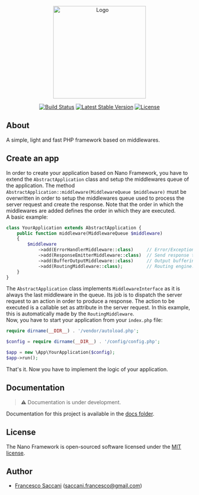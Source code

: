 <p align="center"><img src="https://res.cloudinary.com/franksacco/image/upload/v1590072541/nano.svg" width="250" alt="Logo"></p>

<p align="center">
<a href="https://github.com/franksacco/nano-framework/actions"><img src="https://github.com/franksacco/nano-framework/workflows/PHPUnit%20Tests/badge.svg" alt="Build Status"></a>
<a href="https://packagist.org/packages/franksacco/nano-framework"><img src="https://poser.pugx.org/franksacco/nano-framework/v" alt="Latest Stable Version"></a>
<a href="./LICENSE.md"><img src="https://poser.pugx.org/franksacco/nano-framework/license" alt="License"></a>
</p>

## About
A simple, light and fast PHP framework based on middlewares.

## Create an app
In order to create your application based on Nano Framework, you have to extend the `AbstractApplication` class and
setup the middlewares queue of the application. The method 
`AbstractApplication::middleware(MiddlewareQueue $middleware)` must be overwritten in order to setup the middlewares
queue used to process the server request and create the response. Note that the order in which the middlewares are
added defines the order in which they are executed.\
A basic example:
```php
class YourApplication extends AbstractApplication {
    public function middleware(MiddlewareQueue $middleware)
    {
        $middleware
            ->add(ErrorHandlerMiddleware::class)     // Error/Exception handling.
            ->add(ResponseEmitterMiddleware::class)  // Send response to the user.
            ->add(BufferOutputMiddleware::class)     // Output buffering and compressing.
            ->add(RoutingMiddleware::class);         // Routing engine.
    }
}
```
The `AbstractApplication` class implements `MiddlewareInterface` as it is always the last middleware in the
queue. Its job is to dispatch the server request to an action in order to produce a response. The action to be
executed is a callable set as attribute in the server request. In this example, this is automatically made by
the `RoutingMiddleware`.\
Now, you have to start your application from your `index.php` file:
```php
require dirname(__DIR__) . '/vendor/autoload.php';

$config = require dirname(__DIR__) . '/config/config.php';

$app = new \App\YourApplication($config);
$app->run();
```
That's it. Now you have to implement the logic of your application.

## Documentation
> :warning: Documentation is under development.

Documentation for this project is available in the [docs folder](docs/README.md).

## License
The Nano Framework is open-sourced software licensed under the [MIT license](README.md).

## Author
- [Francesco Saccani](https://github.com/franksacco) (saccani.francesco@gmail.com)